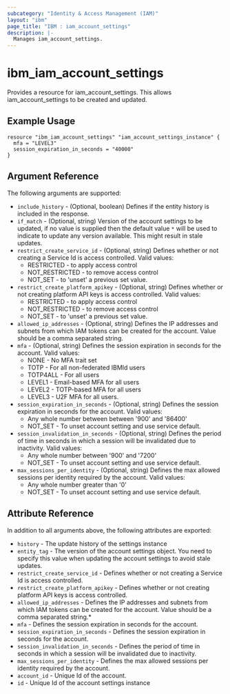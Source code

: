 ```yaml
---
subcategory: "Identity & Access Management (IAM)"
layout: "ibm"
page_title: "IBM : iam_account_settings"
description: |-
  Manages iam_account_settings.
---
```


# ibm\_iam_account_settings

Provides a resource for iam_account_settings. This allows iam_account_settings to be created and updated.

## Example Usage

```hcl
resource "ibm_iam_account_settings" "iam_account_settings_instance" {
  mfa = "LEVEL3"
  session_expiration_in_seconds = "40000"
}
```

## Argument Reference

The following arguments are supported:

* `include_history` - (Optional, boolean) Defines if the entity history is included in the response.
* `if_match` - (Optional, string) Version of the account settings to be updated, if no value is supplied then the default value `*` will be used to indicate to update any version available. This might result in stale updates.
* `restrict_create_service_id` - (Optional, string) Defines whether or not creating a Service Id is access controlled. Valid values:  
  * RESTRICTED - to apply access control  
  * NOT_RESTRICTED - to remove access control  
  * NOT_SET - to 'unset' a previous set value.
* `restrict_create_platform_apikey` - (Optional, string) Defines whether or not creating platform API keys is access controlled. Valid values:  
  * RESTRICTED - to apply access control  
  * NOT_RESTRICTED - to remove access control  
  * NOT_SET - to 'unset' a previous set value.
* `allowed_ip_addresses` - (Optional, string) Defines the IP addresses and subnets from which IAM tokens can be created for the account. Value should be a comma separated string. 
* `mfa` - (Optional, string) Defines the session expiration in seconds for the account.  Valid values:  
  * NONE - No MFA trait set  
  * TOTP - For all non-federated IBMId users
  * TOTP4ALL - For all users
  * LEVEL1 - Email-based MFA for all users
  * LEVEL2 - TOTP-based MFA for all users
  * LEVEL3 - U2F MFA for all users.
* `session_expiration_in_seconds` - (Optional, string) Defines the session expiration in seconds for the account. Valid values:  
  * Any whole number between between '900' and '86400'  
  * NOT_SET - To unset account setting and use service default.
* `session_invalidation_in_seconds` - (Optional, string) Defines the period of time in seconds in which a session will be invalidated due to inactivity. Valid values:
  * Any whole number between '900' and '7200'
  * NOT_SET - To unset account setting and use service default.
* `max_sessions_per_identity` - (Optional, string) Defines the max allowed sessions per identity required by the account. Valid values:
  * Any whole number greater than '0' 
  * NOT_SET - To unset account setting and use service default.

## Attribute Reference

In addition to all arguments above, the following attributes are exported:

* `history` - The update history of the settings instance
* `entity_tag` - The version of the account settings object. You need to specify this value when updating the account settings to avoid stale updates.
* `restrict_create_service_id` - Defines whether or not creating a Service Id is access controlled.
* `restrict_create_platform_apikey` - Defines whether or not creating platform API keys is access controlled.
* `allowed_ip_addresses` - Defines the IP addresses and subnets from which IAM tokens can be created for the account. Value should be a comma separated string.* 
* `mfa` - Defines the session expiration in seconds for the account.
* `session_expiration_in_seconds` - Defines the session expiration in seconds for the account.
* `session_invalidation_in_seconds` - Defines the period of time in seconds in which a session will be invalidated due to inactivity.
* `max_sessions_per_identity` - Defines the max allowed sessions per identity required by the account.
* `account_id` - Unique Id of the account.
* `id` - Unique Id of the account settings instance